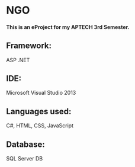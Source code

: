 # NGO
#### This is an eProject for my APTECH 3rd Semester. 
## Framework:
ASP .NET
## IDE:
Microsoft Visual Studio 2013
## Languages used:
C#, HTML, CSS, JavaScript
## Database:
SQL Server DB
